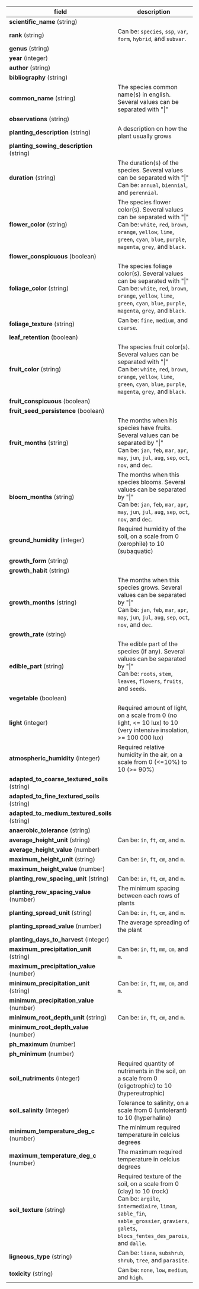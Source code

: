 | field                                         | description                                                                                                                                                                                                        |
|-----------------------------------------------|--------------------------------------------------------------------------------------------------------------------------------------------------------------------------------------------------------------------|
| **scientific_name** (string)                  |                                                                                                                                                                                                                    |
| **rank** (string)                             | Can be: `species`, `ssp`, `var`, `form`, `hybrid`, and `subvar`.                                                                                                                                                   |
| **genus** (string)                            |                                                                                                                                                                                                                    |
| **year** (integer)                            |                                                                                                                                                                                                                    |
| **author** (string)                           |                                                                                                                                                                                                                    |
| **bibliography** (string)                     |                                                                                                                                                                                                                    |
| **common_name** (string)                      | The species common name(s) in english. Several values can be separated with "\|"                                                                                                                                   |
| **observations** (string)                     |                                                                                                                                                                                                                    |
| **planting_description** (string)             | A description on how the plant usually grows                                                                                                                                                                       |
| **planting_sowing_description** (string)      |                                                                                                                                                                                                                    |
| **duration** (string)                         | The duration(s) of the species. Several values can be separated with "\|"  <br />Can be: `annual`, `biennial`, and `perennial`.                                                                                    |
| **flower_color** (string)                     | The species flower color(s). Several values can be separated with "\|"  <br />Can be: `white`, `red`, `brown`, `orange`, `yellow`, `lime`, `green`, `cyan`, `blue`, `purple`, `magenta`, `grey`, and `black`.      |
| **flower_conspicuous** (boolean)              |                                                                                                                                                                                                                    |
| **foliage_color** (string)                    | The species foliage color(s). Several values can be separated with "\|"  <br />Can be: `white`, `red`, `brown`, `orange`, `yellow`, `lime`, `green`, `cyan`, `blue`, `purple`, `magenta`, `grey`, and `black`.     |
| **foliage_texture** (string)                  | Can be: `fine`, `medium`, and `coarse`.                                                                                                                                                                            |
| **leaf_retention** (boolean)                  |                                                                                                                                                                                                                    |
| **fruit_color** (string)                      | The species fruit color(s). Several values can be separated with "\|"  <br />Can be: `white`, `red`, `brown`, `orange`, `yellow`, `lime`, `green`, `cyan`, `blue`, `purple`, `magenta`, `grey`, and `black`.       |
| **fruit_conspicuous** (boolean)               |                                                                                                                                                                                                                    |
| **fruit_seed_persistence** (boolean)          |                                                                                                                                                                                                                    |
| **fruit_months** (string)                     | The months when his species have fruits. Several values can be separated by "\|"  <br />Can be: `jan`, `feb`, `mar`, `apr`, `may`, `jun`, `jul`, `aug`, `sep`, `oct`, `nov`, and `dec`.                            |
| **bloom_months** (string)                     | The months when this species blooms. Several values can be separated by "\|"  <br />Can be: `jan`, `feb`, `mar`, `apr`, `may`, `jun`, `jul`, `aug`, `sep`, `oct`, `nov`, and `dec`.                                |
| **ground_humidity** (integer)                 | Required humidity of the soil, on a scale from 0 (xerophile) to 10 (subaquatic)                                                                                                                                    |
| **growth_form** (string)                      |                                                                                                                                                                                                                    |
| **growth_habit** (string)                     |                                                                                                                                                                                                                    |
| **growth_months** (string)                    | The months when this species grows. Several values can be separated by "\|"  <br />Can be: `jan`, `feb`, `mar`, `apr`, `may`, `jun`, `jul`, `aug`, `sep`, `oct`, `nov`, and `dec`.                                 |
| **growth_rate** (string)                      |                                                                                                                                                                                                                    |
| **edible_part** (string)                      | The edible part of the species (if any). Several values can be separated by "\|"  <br />Can be: `roots`, `stem`, `leaves`, `flowers`, `fruits`, and `seeds`.                                                       |
| **vegetable** (boolean)                       |                                                                                                                                                                                                                    |
| **light** (integer)                           | Required amount of light, on a scale from 0 (no light, <= 10 lux) to 10 (very intensive insolation, >= 100 000 lux)                                                                                                |
| **atmospheric_humidity** (integer)            | Required relative humidity in the air, on a scale from 0 (<=10%) to 10 (>= 90%)                                                                                                                                    |
| **adapted_to_coarse_textured_soils** (string) |                                                                                                                                                                                                                    |
| **adapted_to_fine_textured_soils** (string)   |                                                                                                                                                                                                                    |
| **adapted_to_medium_textured_soils** (string) |                                                                                                                                                                                                                    |
| **anaerobic_tolerance** (string)              |                                                                                                                                                                                                                    |
| **average_height_unit** (string)              | Can be: `in`, `ft`, `cm`, and `m`.                                                                                                                                                                                 |
| **average_height_value** (number)             |                                                                                                                                                                                                                    |
| **maximum_height_unit** (string)              | Can be: `in`, `ft`, `cm`, and `m`.                                                                                                                                                                                 |
| **maximum_height_value** (number)             |                                                                                                                                                                                                                    |
| **planting_row_spacing_unit** (string)        | Can be: `in`, `ft`, `cm`, and `m`.                                                                                                                                                                                 |
| **planting_row_spacing_value** (number)       | The minimum spacing between each rows of plants                                                                                                                                                                    |
| **planting_spread_unit** (string)             | Can be: `in`, `ft`, `cm`, and `m`.                                                                                                                                                                                 |
| **planting_spread_value** (number)            | The average spreading of the plant                                                                                                                                                                                 |
| **planting_days_to_harvest** (integer)        |                                                                                                                                                                                                                    |
| **maximum_precipitation_unit** (string)       | Can be: `in`, `ft`, `mm`, `cm`, and `m`.                                                                                                                                                                           |
| **maximum_precipitation_value** (number)      |                                                                                                                                                                                                                    |
| **minimum_precipitation_unit** (string)       | Can be: `in`, `ft`, `mm`, `cm`, and `m`.                                                                                                                                                                           |
| **minimum_precipitation_value** (number)      |                                                                                                                                                                                                                    |
| **minimum_root_depth_unit** (string)          | Can be: `in`, `ft`, `cm`, and `m`.                                                                                                                                                                                 |
| **minimum_root_depth_value** (number)         |                                                                                                                                                                                                                    |
| **ph_maximum** (number)                       |                                                                                                                                                                                                                    |
| **ph_minimum** (number)                       |                                                                                                                                                                                                                    |
| **soil_nutriments** (integer)                 | Required quantity of nutriments in the soil, on a scale from 0 (oligotrophic) to 10 (hypereutrophic)                                                                                                               |
| **soil_salinity** (integer)                   | Tolerance to salinity, on a scale from 0 (untolerant) to 10 (hyperhaline)                                                                                                                                          |
| **minimum_temperature_deg_c** (number)        | The minimum required temperature in celcius degrees                                                                                                                                                                |
| **maximum_temperature_deg_c** (number)        | The maximum required temperature in celcius degrees                                                                                                                                                                |
| **soil_texture** (string)                     | Required texture of the soil, on a scale from 0 (clay) to 10 (rock) <br />Can be: `argile`, `intermediaire`, `limon`, `sable_fin`, `sable_grossier`, `graviers`, `galets`, `blocs_fentes_des_parois`, and `dalle`. |
| **ligneous_type** (string)                    | Can be: `liana`, `subshrub`, `shrub`, `tree`, and `parasite`.                                                                                                                                                      |
| **toxicity** (string)                         | Can be: `none`, `low`, `medium`, and `high`.                                                                                                                                                                       |